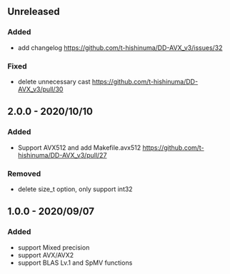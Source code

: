 <!--
Please Keep this comment on the top of this file

How to write Changelog
-----------------------

https://keepachangelog.com/ja/1.0.0/ に基づいて記述していく

- Merge Request毎に記述を追加していく
- 何を変更したかを要約して書く。以下の分類を使う
  - Added      新機能について。
  - Changed    既存機能の変更について。
  - Deprecated 間もなく削除される機能について。
  - Removed    今回で削除された機能について。
  - Fixed      バグ修正について。
  - Security   脆弱性に関する場合。

-->

Unreleased
-----------
### Added
- add changelog https://github.com/t-hishinuma/DD-AVX_v3/issues/32

### Fixed
- delete unnecessary cast https://github.com/t-hishinuma/DD-AVX_v3/pull/30

2.0.0 - 2020/10/10
-----------
### Added
- Support AVX512 and add Makefile.avx512 https://github.com/t-hishinuma/DD-AVX_v3/pull/27

### Removed 
- delete size_t option, only support int32

1.0.0 - 2020/09/07
-----------
### Added
- support Mixed precision
- support AVX/AVX2
- support BLAS Lv.1 and SpMV functions
